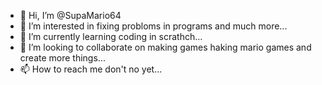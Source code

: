 - 👋 Hi, I’m @SupaMario64
- 👀 I’m interested in fixing probloms in programs and much more...
- 🌱 I’m currently learning coding in scrathch...
- 💞️ I’m looking to collaborate on making games haking mario games and create more things...
- 📫 How to reach me don't no yet...

<!---
SupaMario64/SupaMario64 is a ✨ special ✨ repository because its `README.md` (this file) appears on your GitHub profile.
You can click the Preview link to take a look at your changes.
--->

